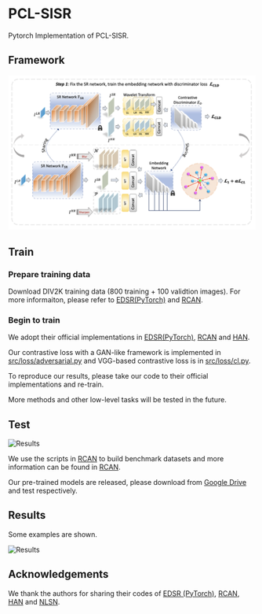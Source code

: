 # PCL-SISR
Pytorch Implementation of PCL-SISR.

## Framework
![Framework](./pic/framework.png)


## Train
### Prepare training data 

Download DIV2K training data (800 training + 100 validtion images).
For more informaiton, please refer to [EDSR(PyTorch)](https://github.com/thstkdgus35/EDSR-PyTorch) and [RCAN](https://github.com/yulunzhang/RCAN). 


### Begin to train

We adopt their official implementations in [EDSR(PyTorch)](https://github.com/thstkdgus35/EDSR-PyTorch), [RCAN](https://github.com/yulunzhang/RCAN) and [HAN](https://github.com/wwlCape/HAN).

Our contrastive loss with a GAN-like framework is implemented in [src/loss/adversarial.py](https://anonymous.4open.science/r/ECL-SISR-8B94/src/loss/adversarial.py) and VGG-based contrastive loss is in [src/loss/cl.py](https://anonymous.4open.science/r/ECL-SISR-8B94/src/loss/cl.py).

To reproduce our results, please take our code to their official implementations and re-train.

More methods and other low-level tasks will be tested in the future.

## Test
![Results](https://anonymous.4open.science/r/ECL-SISR-8B94/pic/table.png)

We use the scripts in [RCAN](https://github.com/yulunzhang/RCAN) to build benchmark datasets and more information can be found in [RCAN](https://github.com/yulunzhang/RCAN).

Our pre-trained models are released, please download from [Google Drive](https://drive.google.com/drive/folders/1iS_2WSt9k1Z6YoP_-EFnXMmUcn7lim3d?usp=sharing) and test respectively.

## Results

Some examples are shown.

![Results](https://anonymous.4open.science/r/ECL-SISR-8B94/pic/visual.png)

## Acknowledgements
We thank the authors for sharing their codes of  [EDSR (PyTorch)](https://github.com/thstkdgus35/EDSR-PyTorch), [RCAN](https://github.com/yulunzhang/RCAN), [HAN](https://github.com/wwlCape/HAN) and [NLSN](https://github.com/HarukiYqM/Non-Local-Sparse-Attention).
